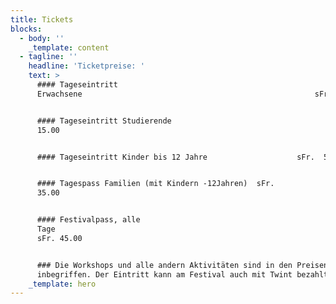```yaml
---
title: Tickets
blocks:
  - body: ''
    _template: content
  - tagline: ''
    headline: 'Ticketpreise: '
    text: >
      #### Tageseintritt
      Erwachsene                                                    sFr. 20.00


      #### Tageseintritt Studierende                                        sFr.
      15.00                         


      #### Tageseintritt Kinder bis 12 Jahre                    sFr.  5.00


      #### Tagespass Familien (mit Kindern -12Jahren)  sFr.
      35.00                                                      


      #### Festivalpass, alle
      Tage                                                                       
      sFr. 45.00


      ### Die Workshops und alle andern Aktivitäten sind in den Preisen
      inbegriffen. Der Eintritt kann am Festival auch mit Twint bezahlt werden. 
    _template: hero
---
```




